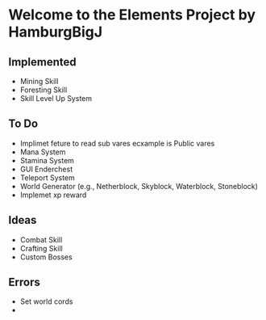 

# Welcome to the Elements Project by HamburgBigJ

**Implemented**
-
- Mining Skill
- Foresting Skill
- Skill Level Up System

**To Do**
-
- Implimet feture to read sub vares ecxample is Public vares
- Mana System
- Stamina System
- GUI Enderchest
- Teleport System
- World Generator (e.g., Netherblock, Skyblock, Waterblock, Stoneblock)
- Implemet xp reward

**Ideas**
-
- Combat Skill
- Crafting Skill
- Custom Bosses

**Errors**
-
- Set world cords
- 
